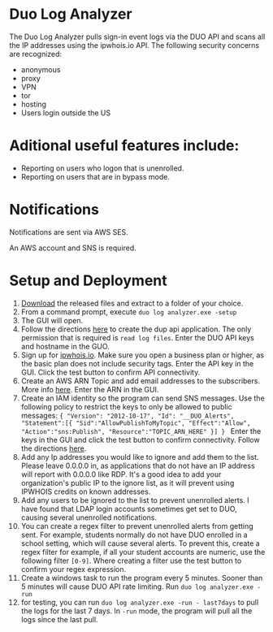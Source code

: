 # Duo Log Analyzer
The Duo Log Analyzer pulls sign-in event logs via the DUO API and scans all the IP addresses using the ipwhois.io API. The following security concerns are recognized:

- anonymous 
- proxy 
- VPN 
- tor 
- hosting 
- Users login outside the US

# Aditional useful features include:

- Reporting on users who logon that is unenrolled.
- Reporting on users that are in bypass mode.

# Notifications

Notifications are sent via AWS SES.

An AWS account and SNS is required.


# Setup and Deployment
1. [Download](https://github.com/joef12345/Duo-Log-Analyzer/releases/tag/V1.0.0.0 "Download") the released files and extract to a folder of your choice.
2. From a command prompt, execute `duo log analyzer.exe -setup`
3. The GUI will open.
4. Follow the directions [here](https://duo.com/docs/adminapi "here") to create the dup api application. The only permission that is required is  `read log files`. Enter the DUO API keys and hostname in the GUO.
5. Sign up for [ipwhois.io](https://ipwhois.io "ipwhois.io"). Make sure you open a business plan or higher, as the basic plan does not include security tags. Enter the API key in the GUI. Click the test button to confirm API connectivity.
6. Create an AWS ARN Topic and add email addresses to the subscribers. More info [here](https://docs.aws.amazon.com/sns/latest/dg/sns-getting-started.html "here"). Enter the ARN in the GUI. 
7. Create an IAM identity so the program can send SNS messages. Use the following policy to restrict the keys to only be allowed to public messages: `{
"Version": "2012-10-17",
  "Id": "__DUO_Alerts",
  "Statement":[{
    "Sid":"AllowPublishToMyTopic",
    "Effect":"Allow",
    "Action":"sns:Publish",
    "Resource":"TOPIC_ARN_HERE"
  }]
}
`
Enter the keys in the GUI and click the test button to confirm connectivity. Follow the directions [here](https://docs.aws.amazon.com/IAM/latest/UserGuide/id_credentials_access-keys.html#Using_CreateAccessKey "here").
8. Add any Ip addresses you would like to ignore and add them to the list. Please leave 0.0.0.0 in, as applications that do not have an IP address will report with 0.0.0.0 like RDP. It's a good idea to add your organization's public IP to the ignore list, as it will prevent using IPWHOIS credits on known addresses. 
9. Add any users to be ignored to the list to prevent unenrolled alerts. I have found that LDAP login accounts sometimes get set to DUO, causing several unenrolled notifications. 
10. You can create a regex filter to prevent unenrolled alerts from getting sent. For example, students normally do not have DUO enrolled in a school setting, which will cause several alerts. To prevent this, create a regex filter for example, if all your student accounts are numeric, use the following filter `[0-9]`. Where creating a filter use the test button to confirm your regex expression.
11. Create a windows task to run the program every 5 minutes. Sooner than 5 minutes will cause DUO API rate limiting. Run `duo log analyzer.exe -run` 
12. for testing, you can run `duo log analyzer.exe -run - last7days` to pull the logs for the last 7 days. In `-run` mode, the program will pull all the logs since the last pull.
